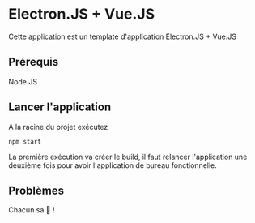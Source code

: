 # Electron.JS + Vue.JS

Cette application est un template d'application Electron.JS + Vue.JS

## Prérequis

Node.JS

## Lancer l'application

A la racine du projet exécutez 
```
npm start
```
La première exécution va créer le build, il faut relancer l'application une deuxième fois pour avoir l'application de bureau fonctionnelle.

## Problèmes

Chacun sa 💩 !